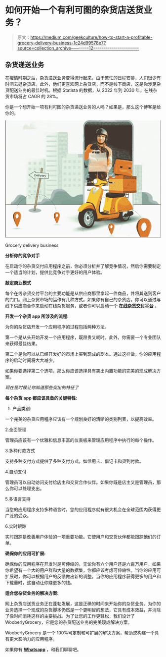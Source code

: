 # 如何开始一个有利可图的杂货店送货业务？

> 原文：<https://medium.com/geekculture/how-to-start-a-profitable-grocery-delivery-business-1c24d99578e7?source=collection_archive---------12----------------------->

## 杂货递送业务

在疫情时期之后，杂货递送业务变得流行起来。由于繁忙的日程安排，人们很少有时间去逛杂货店。此外，他们更喜欢网上杂货店，而不是线下商店，这是你涉足杂货配送业务的最佳时机。根据 Statista 的数据，从 2022 年到 2030 年，在线杂货市场将占 CAGR 的 28%。

你是一个想开始一项有利可图的杂货递送业务的人吗？如果是，那么这个博客是给你的。

![](img/6271f54f0860c7f035f08449b8398b5b.png)

Grocery delivery business

**分析你的竞争对手**

在启动你的杂货交付应用程序之前，你必须分析并了解竞争情况，然后你需要制定一个适当的计划，提供比竞争对手更好的用户体验。

**敲定商业模式**

每个在线杂货交付平台的主要功能是从供应商那里拿起一件商品，并将其送到客户的门口。网上杂货市场的运作有几种方式。如果你有自己的杂货店，你可以通过与线下供应商合作来启动在线杂货服务，或者你可以启动一个 [**在线杂货交付平台**](https://www.rentallscript.com/grocery-delivery-script/) 。

**开发一个杂货 app 所涉及的流程:**

为你的杂货店开发一个应用程序的过程包括两种方法。

第一个是从头开始开发一个应用程序，既昂贵又耗时。此外，你需要一个专业团队来获得最佳结果。

第二个是你可以从已经开发好的市场上买到现成的剧本。通过这样做，你的应用程序的启动时间将大大减少。

如果你要选择第二个选项，那么你应该选择具有突出内置功能的完美的现成解决方案。

*现在是时候让你知道那些突出的特征了*

**每个杂货 app 都应该具备的关键特性:**

1.  产品类别:

一个完美的杂货应用程序应该有一个规划良好的清晰的类别列表，以提高效率。

2.全面管理

管理员应该有一个优雅和信息丰富的仪表板来管理应用程序中执行的每个操作。

3.多种付款方式

支持多种支付方式提供了多种支付方式，如信用卡、借记卡和货到付款。

4.自动支付

管理员可以自动访问支付给店主和交货合作伙伴。如果你既是店主又是管理员，那么你可以处理支出。

5.多语言支持

当您的应用程序支持多种语言时，您的应用程序就有很大机会在全球范围内获得更广泛的受众。

6.实时跟踪

实时跟踪是改善用户体验的一项重要功能。它使用户和交货伙伴都能跟踪他们的订单。

**确保你的应用可扩展:**

确保你的应用程序在开发时是可伸缩的，无论你有六个用户还是六百万用户，如果你希望有一个大的用户群和大量的数据集，你都应该考虑可伸缩性。当你的应用可扩展时，你可以根据用户的反馈做出新的调整。当你的应用程序获得更多的用户和下载量时，这自动让你赚更多的钱。

**适合您杂货业务的解决方案:**

网上杂货店送货业务正在蓬勃发展，这是正确的时间来开始你的杂货业务。为你的业务选择一个现成的杂货脚本仍然是一个更明智的想法，它具有成本效益，并消除了像时间消耗这样的主要挑战。为了让您的工作更轻松，我们设计了 WooberlyGrocery，它是您的杂货配送业务的完美现成解决方案。

WooberlyGrocery 是一个 100%可定制和可扩展的解决方案，帮助您构建一个具有更大影响力的应用程序。

如果你有 [**Whatsapp**](https://wa.me/919626360033) ，和我们聊聊吧。